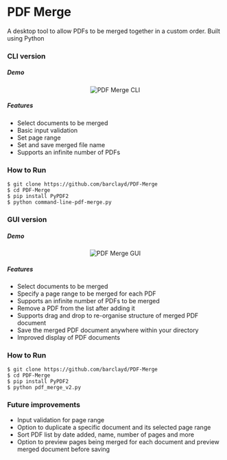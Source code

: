 # PDF Merge

A desktop tool to allow PDFs to be merged together in a custom order. Built using Python

### CLI version

##### Demo

<p align="center">
  <img alt="PDF Merge CLI" src='https://user-images.githubusercontent.com/39765499/56249196-c524c300-60a2-11e9-853b-a3b335e1811a.gif'>
</p>

##### Features

* Select documents to be merged
* Basic input validation
* Set page range
* Set and save merged file name
* Supports an infinite number of PDFs


### How to Run

```
$ git clone https://github.com/barclayd/PDF-Merge
$ cd PDF-Merge
$ pip install PyPDF2
$ python command-line-pdf-merge.py
```

### GUI version

##### Demo

<p align="center">
  <img alt="PDF Merge GUI" src='https://user-images.githubusercontent.com/39765499/56248547-52b2e380-60a0-11e9-934c-dc1541d0c723.gif'>
</p>

##### Features

* Select documents to be merged
* Specify a page range to be merged for each PDF
* Supports an infinite number of PDFs to be merged
* Remove a PDF from the list after adding it
* Supports drag and drop to re-organise structure of merged PDF document
* Save the merged PDF document anywhere within your directory
* Improved display of PDF documents

### How to Run

```
$ git clone https://github.com/barclayd/PDF-Merge
$ cd PDF-Merge
$ pip install PyPDF2
$ python pdf_merge_v2.py
```


### Future improvements

* Input validation for page range
* Option to duplicate a specific document and its selected page range
* Sort PDF list by date added, name, number of pages and more
* Option to preview pages being merged for each document and preview merged document before saving
